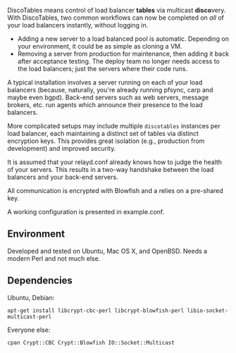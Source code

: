 DiscoTables means control of load balancer **tables** via multicast **disco**very. With DiscoTables, two common workflows can now be completed on *all* of your load balancers instantly, without logging in.

* Adding a new server to a load balanced pool is automatic. Depending on your environment, it could be as simple as cloning a VM.
* Removing a server from production for maintenance, then adding it back after acceptance testing. The deploy team no longer needs access to the load balancers; just the servers where their code runs.

A typical installation involves a server running on each of your load balancers (because, naturally, you're already running pfsync, carp and maybe even bgpd). Back-end servers such as web servers, message brokers, etc. run agents which announce their presence to the load balancers.

More complicated setups may include multiple `discotables` instances per load balancer, each maintaining a distinct set of tables via distinct encryption keys. This provides great isolation (e.g., production from development) and improved security.

It is assumed that your relayd.conf already knows how to judge the health of your servers. This results in a two-way handshake between the load balancers and your back-end servers.

All communication is encrypted with Blowfish and a relies on a pre-shared key. 

A working configuration is presented in example.conf. 

Environment
-----------

Developed and tested on Ubuntu, Mac OS X, and OpenBSD. Needs a modern Perl and not much else.

Dependencies
------------

Ubuntu, Debian:

`apt-get install libcrypt-cbc-perl libcrypt-blowfish-perl libio-socket-multicast-perl`

Everyone else: 

`cpan Crypt::CBC Crypt::Blowfish IO::Socket::Multicast`

